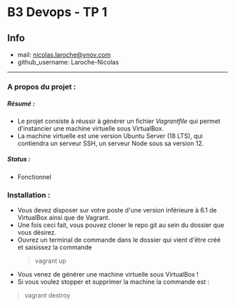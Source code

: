 # B3 Devops - TP 1
## Info
- mail: nicolas.laroche@ynov.com
- github​_username: Laroche-Nicolas

----


### A propos du projet : 

##### Résumé : 
- Le projet consiste à réussir à générer un fichier *Vagrantfile* qui permet d'instancier une machine virtuelle sous VirtualBox.
- La machine virtuelle est une version Ubuntu Server (18 LTS), qui contiendra un serveur SSH, un serveur Node sous sa version 12.

##### Status : 
- Fonctionnel
  
 
 ### Installation :


- Vous devez disposer sur votre poste d'une version inférieure à 6.1 de VirtualBox ainsi que de Vagrant.
- Une fois ceci fait, vous pouvez cloner le repo git au sein du dossier que vous désirez.
- Ouvrez un terminal de commande dans le dossier qui vient d'être créé et saisissez la commande 
    >vagrant up
- Vous venez de générer une machine virtuelle sous VirtualBox ! 
- Si vous voulez stopper et supprimer la machine la commande est : 
>vagrant destroy

